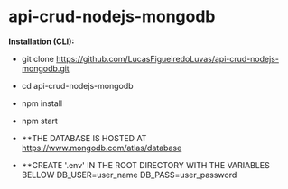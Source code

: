 # api-crud-nodejs-mongodb

**Installation (CLI):**
- git clone https://github.com/LucasFigueiredoLuvas/api-crud-nodejs-mongodb.git
- cd api-crud-nodejs-mongodb
- npm install
- npm start

- **THE DATABASE IS HOSTED AT https://www.mongodb.com/atlas/database
- **CREATE '.env' IN THE ROOT DIRECTORY WITH THE VARIABLES BELLOW
DB_USER=user_name
DB_PASS=user_password
